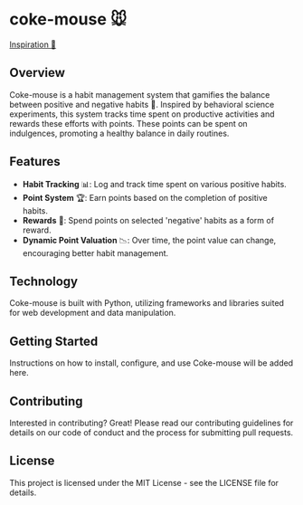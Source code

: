 # coke-mouse 🐭

[Inspiration 🎥](https://www.youtube.com/watch?v=n0FwB482fIg)

## Overview

Coke-mouse is a habit management system that gamifies the balance between positive and negative habits 🔄. Inspired by behavioral science experiments, this system tracks time spent on productive activities and rewards these efforts with points. These points can be spent on indulgences, promoting a healthy balance in daily routines.

## Features

- **Habit Tracking** 📊: Log and track time spent on various positive habits.
- **Point System** 🏆: Earn points based on the completion of positive habits.
- **Rewards** 🎁: Spend points on selected 'negative' habits as a form of reward.
- **Dynamic Point Valuation** 📉: Over time, the point value can change, encouraging better habit management.

## Technology

Coke-mouse is built with Python, utilizing frameworks and libraries suited for web development and data manipulation.

## Getting Started

Instructions on how to install, configure, and use Coke-mouse will be added here.

## Contributing

Interested in contributing? Great! Please read our contributing guidelines for details on our code of conduct and the process for submitting pull requests.

## License

This project is licensed under the MIT License - see the LICENSE file for details.
